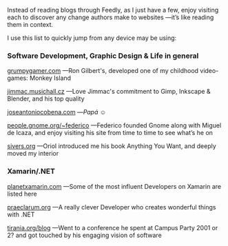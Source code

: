 Instead of reading blogs through Feedly, as I just have a few, enjoy visiting
each to discover any change authors make to websites —it’s like reading them in
context.

I use this list to quickly jump from any device may be using:

### Software Development, Graphic Design & Life in general

[grumpygamer.com](https://grumpygamer.com) —Ron Gilbert's, developed one of my
childhood video-games: Monkey Island

[jimmac.musichall.cz](http://jimmac.musichall.cz) —Love Jimmac's commitment to
Gimp, Inkscape & Blender, and his top quality

[joseantoniocobena.com](https://www.joseantoniocobena.com) —*Papá* ☺️

[people.gnome.org/\~federico](https://people.gnome.org/~federico/) —Federico
founded Gnome along with Miguel de Icaza, and enjoy visiting his site from time
to time to see what’s he on

[sivers.org](https://sivers.org) —Oriol introduced me his book Anything You
Want, and deeply moved my interior

### Xamarin/.NET

[planetxamarin.com](https://www.planetxamarin.com/preview) —Some of the most
influent Developers on Xamarin are listed here

[praeclarum.org](http://praeclarum.org) —A really clever Developer who creates
wonderful things with .NET

[tirania.org/blog](http://tirania.org/blog) —Went to a conference he spent at
Campus Party 2001 or 2? and got touched by his engaging vision of software
